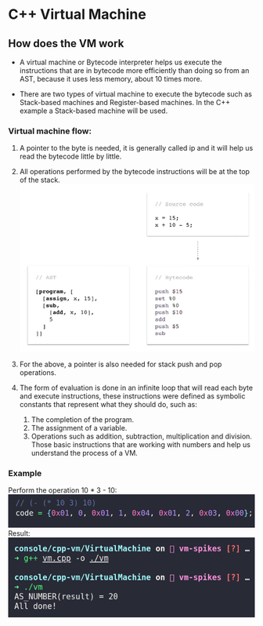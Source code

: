 # C++ Virtual Machine

## How does the VM work
- A virtual machine or Bytecode interpreter helps us execute the instructions that are in bytecode more efficiently than doing so from an AST, because it uses less memory, about 10 times more.

- There are two types of virtual machine to execute the bytecode such as Stack-based machines and Register-based machines. In the C++ example a Stack-based machine will be used.

### Virtual machine flow:
1. A pointer to the byte is needed, it is generally called ip and it will help us read the bytecode little by little.
2. All operations performed by the bytecode instructions will be at the top of the stack.
![](./image0.png)
3. For the above, a pointer is also needed for stack push and pop operations.
4. The form of evaluation is done in an infinite loop that will read each byte and execute instructions, these instructions were defined as symbolic constants that represent what they should do, such as:

     1. The completion of the program.
     2. The assignment of a variable.
     3. Operations such as addition, subtraction, multiplication and division.
Those basic instructions that are working with numbers and help us understand the process of a VM.

### Example
Perform the operation 10 * 3 - 10:
![](./image1.png)
Result:
![](./image2.png)
